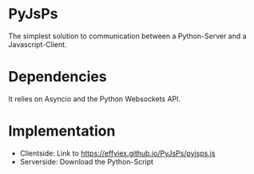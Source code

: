 # PyJsPs

The simplest solution to communication between a Python-Server and a Javascript-Client.

# Dependencies

It relies on Asyncio and the Python Websockets API.

# Implementation

- Clientside: Link to https://effyiex.github.io/PyJsPs/pyjsps.js
- Serverside: Download the Python-Script
